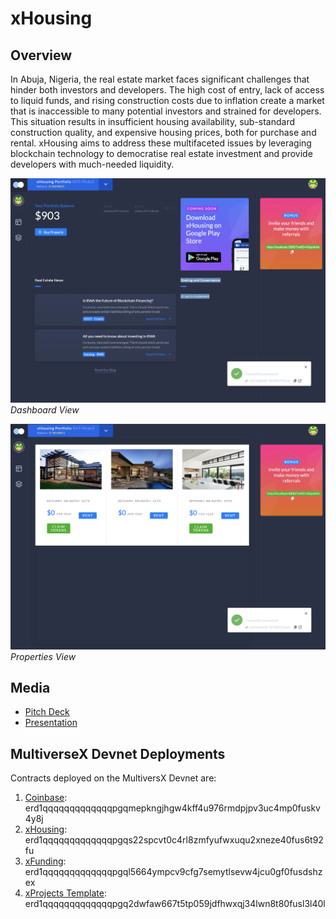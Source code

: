 # xHousing

## Overview

In Abuja, Nigeria, the real estate market faces significant challenges that hinder both investors and developers. The high cost of entry, lack of access to liquid funds, and rising construction costs due to inflation create a market that is inaccessible to many potential investors and strained for developers. This situation results in insufficient housing availability, sub-standard construction quality, and expensive housing prices, both for purchase and rental. xHousing aims to address these multifaceted issues by leveraging blockchain technology to democratise real estate investment and provide developers with much-needed liquidity.

![Dashboard View](dashboard.png)
_Dashboard View_

![Properties View](properties.png)
_Properties View_


## Media

-   [Pitch Deck](Pitch.key)
-   [Presentation](https://youtu.be/-h8h9u_LK2c)

## MultiverseX Devnet Deployments

Contracts deployed on the MultiversX Devnet are:

1. [Coinbase](https://devnet-explorer.multiversx.com/accounts/erd1qqqqqqqqqqqqqpgqmepkngjhgw4kff4u976rmdpjpv3uc4mp0fuskv4y8j): erd1qqqqqqqqqqqqqpgqmepkngjhgw4kff4u976rmdpjpv3uc4mp0fuskv4y8j
1. [xHousing](https://devnet-explorer.multiversx.com/accounts/erd1qqqqqqqqqqqqqpgqs22spcvt0c4rl8zmfyufwxuqu2xneze40fus6t92fu): erd1qqqqqqqqqqqqqpgqs22spcvt0c4rl8zmfyufwxuqu2xneze40fus6t92fu
1. [xFunding](https://devnet-explorer.multiversx.com/accounts/erd1qqqqqqqqqqqqqpgql5664ympcv9cfg7semytlsevw4jcu0gf0fusdshzex): erd1qqqqqqqqqqqqqpgql5664ympcv9cfg7semytlsevw4jcu0gf0fusdshzex
1. [xProjects Template](https://devnet-explorer.multiversx.com/accounts/erd1qqqqqqqqqqqqqpgq2dwfaw667t5tp059jdfhwxqj34lwn8t80fusl3l40l): erd1qqqqqqqqqqqqqpgq2dwfaw667t5tp059jdfhwxqj34lwn8t80fusl3l40l